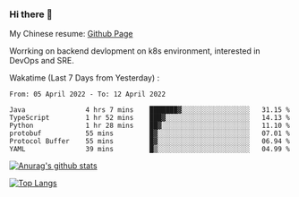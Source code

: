 ### Hi there 👋

My Chinese resume: [Github Page](https://spencercjh.github.io/resume/)

Worrking on backend devlopment on k8s environment, interested in DevOps and SRE.

Wakatime (Last 7 Days from Yesterday) :

<!--START_SECTION:waka-->

```text
From: 05 April 2022 - To: 12 April 2022

Java               4 hrs 7 mins    ███████▓░░░░░░░░░░░░░░░░░   31.15 %
TypeScript         1 hr 52 mins    ███▓░░░░░░░░░░░░░░░░░░░░░   14.13 %
Python             1 hr 28 mins    ██▓░░░░░░░░░░░░░░░░░░░░░░   11.10 %
protobuf           55 mins         █▓░░░░░░░░░░░░░░░░░░░░░░░   07.01 %
Protocol Buffer    55 mins         █▓░░░░░░░░░░░░░░░░░░░░░░░   06.94 %
YAML               39 mins         █▒░░░░░░░░░░░░░░░░░░░░░░░   04.99 %
```

<!--END_SECTION:waka-->

[![Anurag's github stats](https://github-readme-stats.vercel.app/api?username=spencercjh&theme=tokyonight&show_icons=true)](https://github.com/anuraghazra/github-readme-stats)

[![Top Langs](https://github-readme-stats.vercel.app/api/top-langs/?username=spencercjh&layout=compact&theme=tokyonight)](https://github.com/anuraghazra/github-readme-stats)
